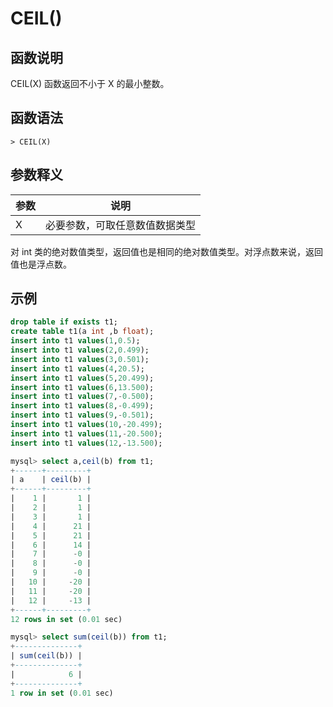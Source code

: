 # **CEIL()**

## **函数说明**

CEIL(X) 函数返回不小于 X 的最小整数。

## **函数语法**

```
> CEIL(X)
```

## **参数释义**

|  参数   | 说明  |
|  ----  | ----  |
| X | 必要参数，可取任意数值数据类型 |

对 int 类的绝对数值类型，返回值也是相同的绝对数值类型。对浮点数来说，返回值也是浮点数。

## **示例**

```sql
drop table if exists t1;
create table t1(a int ,b float);
insert into t1 values(1,0.5);
insert into t1 values(2,0.499);
insert into t1 values(3,0.501);
insert into t1 values(4,20.5);
insert into t1 values(5,20.499);
insert into t1 values(6,13.500);
insert into t1 values(7,-0.500);
insert into t1 values(8,-0.499);
insert into t1 values(9,-0.501);
insert into t1 values(10,-20.499);
insert into t1 values(11,-20.500);
insert into t1 values(12,-13.500);

mysql> select a,ceil(b) from t1;
+------+---------+
| a    | ceil(b) |
+------+---------+
|    1 |       1 |
|    2 |       1 |
|    3 |       1 |
|    4 |      21 |
|    5 |      21 |
|    6 |      14 |
|    7 |      -0 |
|    8 |      -0 |
|    9 |      -0 |
|   10 |     -20 |
|   11 |     -20 |
|   12 |     -13 |
+------+---------+
12 rows in set (0.01 sec)

mysql> select sum(ceil(b)) from t1;
+--------------+
| sum(ceil(b)) |
+--------------+
|            6 |
+--------------+
1 row in set (0.01 sec)
```
